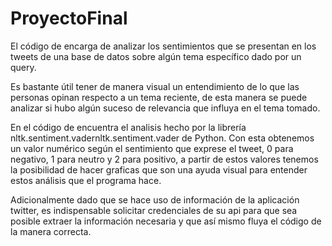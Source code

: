 # ProyectoFinal
El código de encarga de analizar los sentimientos que se presentan en los tweets de una base de datos sobre algún tema específico dado por un query.

Es bastante útil tener de manera visual un entendimiento de lo que las personas opinan respecto a un tema reciente, de esta manera se puede analizar si hubo algún suceso de relevancia que influya en el tema tomado. 

En el código de encuentra el analisis hecho por la librería nltk.sentiment.vadernltk.sentiment.vader de Python. Con esta obtenemos un valor numérico según el sentimiento que exprese el tweet, 0 para negativo, 1 para neutro y 2 para positivo, a partir de estos valores tenemos la posibilidad de hacer graficas que son una ayuda visual para entender estos análisis que el programa hace. 

Adicionalmente dado que se hace uso de información de la aplicación twitter, es indispensable solicitar credenciales de su api para que sea posible extraer la información necesaria y que así mismo fluya el código de la manera correcta.
